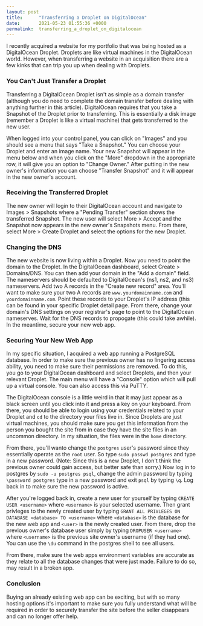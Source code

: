 ```yaml
---
layout: post
title:      "Transferring a Droplet on DigitalOcean"
date:       2021-05-23 01:55:36 +0000
permalink:  transferring_a_droplet_on_digitalocean
---
```


I recently acquired a website for my portfolio that was being hosted as a DigitalOcean Droplet. Droplets are like virtual machines in the DigitalOcean world. However, when transferring a website in an acquisition there are a few kinks that can trip you up when dealing with Droplets.

### You Can't Just Transfer a Droplet

Transferring a DigitalOcean Droplet isn't as simple as a domain transfer (although you do need to complete the domain transfer before dealing with anything further in this article). DigitalOcean requires that you take a Snapshot of the Droplet prior to transferring. This is essentially a disk image (remember a Droplet is like a virtual machine) that gets transferred to the new user. 

When logged into your control panel, you can click on "Images" and you should see a menu that says "Take a Snapshot." You can choose your Droplet and enter an image name. Your new Snapshot will appear in the menu below and when you click on the "More" dropdown in the appropriate row, it will give you an option to "Change Owner." After putting in the new owner's information you can choose "Transfer Snapshot" and it will appear in the new owner's account.

### Receiving the Transferred Droplet

The new owner will login to their DigitalOcean account and navigate to Images > Snapshots where a "Pending Transfer" section shows the transferred Snapshot. The new user will select More > Accept and the Snapshot now appears in the new owner's Snapshots menu. From there, select More > Create Droplet and select the options for the new Droplet. 

### Changing the DNS

The new website is now living within a Droplet. Now you need to point the domain to the Droplet. In the DigitalOcean dashboard, select Create > Domains/DNS. You can then add your domain in the "Add a domain" field. The nameservers should be defaulted to DigitalOcean's (ns1, ns2, and ns3) nameservers. Add two A records in the "Create new record" area. You'll want to make sure your two A records are ```www.yourdomainname.com``` and ```yourdomainname.com```. Point these records to your Droplet's IP address (this can be found in your specific Droplet detail page. From there, change your domain's DNS settings on your registrar's page to point to the DigitalOcean nameserves. Wait for the DNS records to propogate (this could take awhile). In the meantime, secure your new web app.

### Securing Your New Web App

In my specific situation, I acquired a web app running a PostgreSQL database. In order to make sure the previous owner has no lingering access ability, you need to make sure their permissions are removed. To do this, you go to your DigitalOcean dashboard and select Droplets, and then your relevant Droplet. The main menu will have a "Console" option which will pull up a virtual console. You can also access this via PuTTY.

The DigitalOcean console is a little weird in that it may just appear as a black screen until you click into it and press a key on your keyboard. From there, you should be able to login using your credentials related to your Droplet and ```cd``` to the directory your files live in. Since Droplets are just virtual machines, you should make sure you get this information from the person you bought the site from in case they have the site files in an uncommon directory. In my situation, the files were in the ```home``` directory.

From there, you'll wanto change the ```postgres``` user's password since they essentially operate as the ```root``` user. So type ```sudo passwd postgres``` and type in a new password. (Note: Since this is a new Droplet, I don't think the previous owner could gain access, but better safe than sorry.) Now log in to postgres by ```sudo -u postgres psql```, change the admin password by typing ```\password postgres``` type in a new password and exit ```psql``` by typing ```\q```.  Log back in to make sure the new password is active.

After you're logged back in, create a new user for yourself by typing ```CREATE USER <username>``` where ```<username>``` is your selected username. Then grant privleges to the newly created user by typing ```GRANT ALL PRIVLEGES ON DATABASE <database> TO <username>``` where ```<database>``` is the database for the new web app and ```<user>``` is the newly created user. From there, drop the previous owner's database user simply by typing ```DROPUSER <username>``` where ```<username>``` is the previous site owner's username (if they had one). You can use the ```\du``` command in the postgres shell to see all users.

From there, make sure the web apps environment variables are accurate as they relate to all the database changes that were just made. Failure to do so, may result in a broken app.

### Conclusion

Buying an already existing web app can be exciting, but with so many hosting options it's important to make sure you fully understand what will be required in order to securely transfer the site before the seller disappears and can no longer offer help.


